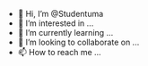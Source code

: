 - 👋 Hi, I’m @Studentuma
- 👀 I’m interested in ...
- 🌱 I’m currently learning ...
- 💞️ I’m looking to collaborate on ...
- 📫 How to reach me ...

<!---
Studentuma/Studentuma is a ✨ special ✨ repository because its `README.md` (this file) appears on your GitHub profile.
You can click the Preview link to take a look at your changes.
--->
